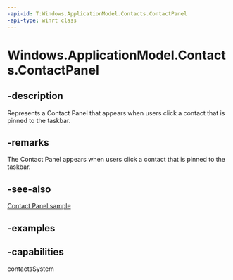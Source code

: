 ```yaml
---
-api-id: T:Windows.ApplicationModel.Contacts.ContactPanel
-api-type: winrt class
---
```


<!-- Class syntax.
public class ContactPanel
-->

# Windows.ApplicationModel.Contacts.ContactPanel

## -description

Represents a Contact Panel that appears when users click a contact that is pinned to the taskbar.

## -remarks

The Contact Panel appears when users click a contact that is pinned to the taskbar.

## -see-also

[Contact Panel sample](https://github.com/Microsoft/Windows-universal-samples/tree/master/Samples/ContactPanel)

## -examples

## -capabilities

contactsSystem

